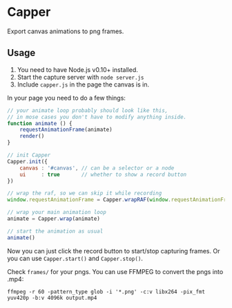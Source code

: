 # Capper

Export canvas animations to png frames.

## Usage

1. You need to have Node.js v0.10+ installed.
2. Start the capture server with `node server.js`
3. Include `capper.js` in the page the canvas is in.

In your page you need to do a few things:

``` js
// your animate loop probably should look like this,
// in mose cases you don't have to modify anything inside.
function animate () {
    requestAnimationFrame(animate)
    render()
}

// init Capper
Capper.init({
    canvas : '#canvas', // can be a selector or a node
    ui     : true       // whether to show a record button
})

// wrap the raf, so we can skip it while recording
window.requestAnimationFrame = Capper.wrapRAF(window.requestAnimationFrame)

// wrap your main animation loop
animate = Capper.wrap(animate)

// start the animation as usual
animate()
```

Now you can just click the record button to start/stop capturing frames. Or you can use `Capper.start()` and `Capper.stop()`.


Check `frames/` for your pngs. You can use FFMPEG to convert the pngs into .mp4:

    ffmpeg -r 60 -pattern_type glob -i '*.png' -c:v libx264 -pix_fmt yuv420p -b:v 4096k output.mp4